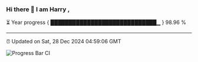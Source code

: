 ### Hi there 👋 I am Harry , 

⏳ Year progress { █████████████████████████████▁ } 98.96 %

---

⏰ Updated on Sat, 28 Dec 2024 04:59:06 GMT

![Progress Bar CI](https://github.com/duykhang68/duykhang68/workflows/Progress%20Bar%20CI/badge.svg)

